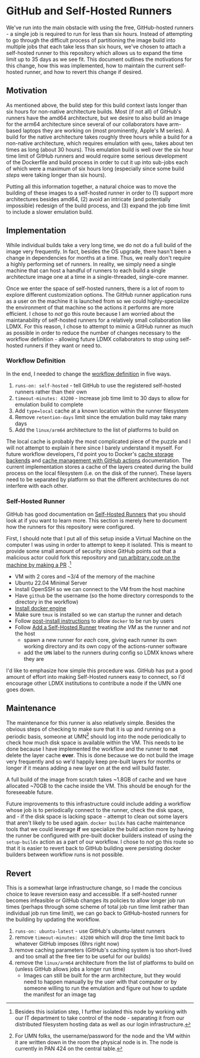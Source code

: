 # GitHub and Self-Hosted Runners

We've run into the main obstacle with using the free, GitHub-hosted runners - 
a single job is required to run for less than six hours. Instead of attempting
to go through the difficult process of partitioning the image build into multiple
jobs that each take less than six hours, we've chosen to attach a self-hosted
runner to this repository which allows us to expand the time limit up to 35 days
as we see fit. This document outlines the motivations for this change, how this
was implemented, how to maintain the current self-hosted runner, and how to
revert this change if desired.

## Motivation
As mentioned above, the build step for this build context lasts longer than six
hours for non-native architecture builds. Most (if not all) of GitHub's runners
have the amd64 architecture, but we desire to also build an image for the arm64
architecture since several of our collaborators have arm-based laptops they are
working on (most prominently, Apple's M series). A build for the native architecture
takes roughly three hours while a build for a non-native architecture, which
requires emulation with `qemu`, takes about ten times as long (about 30 hours).
This emulation build is well over the six hour time limit of GitHub runners and
would require some serious development of the Dockerfile and build process in
order to cut it up into sub-jobs each of which were a maximum of six hours long
(especially since some build _steps_ were taking longer than six hours).

Putting all this information together, a natural choice was to move the building
of these images to a self-hosted runner in order to (1) support more architectures
besides amd64, (2) avoid an intricate (and potentially impossible) redesign of
the build process, and (3) expand the job time limit to include a slower emulation
build.

## Implementation
While individual builds take a very long time, we do not do a full build of the
image very frequently. In fact, besides the OS upgrade, there hasn't been a change
in dependencies for months at a time. Thus, we really don't require a highly
performing set of runners. In reality, we simply need a single machine that can
host a handful of runners to each build a single architecture image one at a time
in a single-threaded, single-core manner.

Once we enter the space of self-hosted runners, there is a lot of room to explore
different customization options. The GitHub runner application runs as a user on
the machine it is launched from so we could highly-specialize the environment of
that machine so the actions it performs are more efficient. I chose to _not_ go
this route because I am worried about the maintanability of self-hosted runners
for a relatively small collaboration like LDMX. For this reason, I chose to attempt
to mimic a GitHub runner as much as possible in order to reduce the number of changes
necessary to the workflow definition - allowing future LDMX collaborators to stop
using self-hosted runners if they want or need to.

### Workflow Definition
In the end, I needed to change the [workflow definition](../.github/workflows/ci.yml)
in five ways.

1. `runs-on: self-hosted` - tell GitHub to use the registered self-hosted runners rather than their own
2. `timeout-minutes: 43200` - increase job time limit to 30 days to allow for emulation build to complete
3. Add `type=local` cache at a known location within the runner filesystem
4. Remove `retention-days` limit since the emulation build may take many days
5. Add the `linux/arm64` architecture to the list of platforms to build on

The local cache is probably the most complicated piece of the puzzle and
I will not attempt to explain it here since I barely understand it myself.
For future workflow developers, I'd point you to Docker's
[cache storage backends](https://docs.docker.com/build/cache/backends/)
and 
[cache management with GitHub actions](https://docs.docker.com/build/ci/github-actions/cache/)
documentation.
The current implementation stores a cache of the layers created during
the build process on the local filesystem (i.e. on the disk of the runner).
These layers need to be separated by platform so that the different architectures
do not interfere with each other.

### Self-Hosted Runner
GitHub has good documentation on 
[Self-Hosted Runners](https://docs.github.com/en/actions/hosting-your-own-runners/managing-self-hosted-runners/about-self-hosted-runners)
that you should look at if you want to learn more.
This section is merely here to document how the runners for this repository
were configured.

First, I should note that I put all of this setup inside a Virtual Machine on
the computer I was using in order to attempt to keep it isolated. This is meant
to provide some small amount of security since GitHub points out that a malicious
actor could fork this repository and 
[run arbitrary code on the machine by making a PR](https://docs.github.com/en/actions/hosting-your-own-runners/managing-self-hosted-runners/about-self-hosted-runners#self-hosted-runner-security)
.[^1]

- VM with 2 cores and ~3/4 of the memory of the machine
- Ubuntu 22.04 Minimal Server
- Install OpenSSH so we can connect to the VM from the host machine
- Have `github` be the username (so the home directory corresponds to the directory in the workflow)
- [Install docker engine](https://docs.docker.com/engine/install/ubuntu/#install-using-the-repository)
- Make sure `tmux` is installed so we can startup the runner and detach
- Follow [post-install instructions](https://docs.docker.com/engine/install/linux-postinstall/) to allow `docker` to be run by users
- Follow [Add a Self-Hosted Runner](https://docs.github.com/en/actions/hosting-your-own-runners/managing-self-hosted-runners/adding-self-hosted-runners)
  treating _the VM_ as the runner and _not_ the host
  - spawn a new runner for _each_ core, giving each runner its own working directory and its own copy of the actions-runner software
  - add the `UMN` label to the runners during config so LDMX knows where they are

I'd like to emphasize how simple this procedure was.
GitHub has put a good amount of effort into making Self-Hosted runners easy to connect,
so I'd encourage other LDMX institutions to contribute a node if the UMN one goes down.

[^1]: Besides this isolation step, I further isolated this node by working with our
IT department to take control of the node - separating it from our distributed filesystem
hosting data as well as our login infrastructure.

## Maintenance
The maintenance for this runner is also relatively simple. Besides the obvious steps of
checking to make sure that it is up and running on a periodic basis, someone at UMN[^2]
should log into the node periodically to check how much disk space is available within
the VM. This needs to be done because I have implemented the workflow and the runner to
**not** delete the layer cache **ever**. This is done because we do not build the image
very frequently and so we'd happily keep pre-built layers for months or longer if it
means adding a new layer on at the end will build faster.

A full build of the image from scratch takes ~1.8GB of cache and we have allocated ~70GB
to the cache inside the VM. This should be enough for the foreseeable future.

Future improvements to this infrastructure could include adding a workflow whose job
is to periodically connect to the runner, check the disk space, and - if the disk space
is lacking space - attempt to clean out some layers that aren't likely to be used again.
`docker buildx` has cache maintenance tools that we could leverage **if** we specialize
the build action more by having the runner be configured with pre-built docker builders
instead of using the `setup-buildx` action as a part of our workflow. I chose to _not_ go
this route so that it is easier to revert back to GitHub building were persisting docker
builders between workflow runs is not possible.

[^2]: For UMN folks, the username/password for the node and the VM within it are written
down in the room the physical node is in. The node is currently in PAN 424 on the central
table.

## Revert
This is a somewhat large infrastructure change, so I made the concious choice to leave
reversion easy and accessible. If a self-hosted runner becomes infeasible or GitHub changes its policies
to allow longer job run times (perhaps through some scheme of total job run time limit
rather than individual job run time limit), we can go back to GitHub-hosted runners for
the building by updating the workflow.

1. `runs-on: ubuntu-latest` - use GitHub's ubuntu-latest runners
2. remove `timeout-minutes: 43200` which will drop the time limit back to whatever GitHub imposes (6hrs right now)
3. remove caching parameters (GitHub's caching system is too short-lived and too small at the free tier to be useful for our builds)
5. remove the `linux/arm64` architecture from the list of platforms to build on (unless GitHub allows jobs a longer run time)
    - Images can still be built for the arm architecture, but they would need to happen manually by the user with that computer
      or by someone willing to run the emulation and figure out how to update the manifest for an image tag
